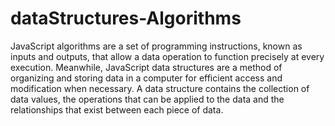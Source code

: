 # dataStructures-Algorithms

JavaScript algorithms are a set of programming instructions, known as inputs and outputs, that allow a data operation to function precisely at every execution. Meanwhile, JavaScript data structures are a method of organizing and storing data in a computer for efficient access and modification when necessary. A data structure contains the collection of data values, the operations that can be applied to the data and the relationships that exist between each piece of data.
